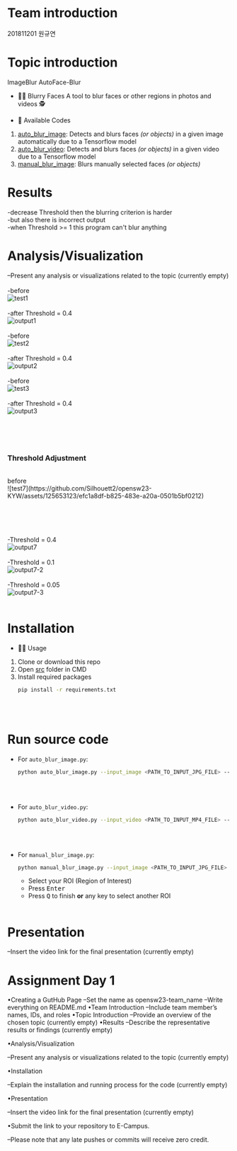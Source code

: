 # Team introduction

201811201 원규연

# Topic introduction

ImageBlur
AutoFace-Blur

- 🕵️‍♀️ Blurry Faces
A tool to blur faces or other regions in photos and videos 🕵️‍

- 🙌 Available Codes
1. [auto_blur_image](./src/auto_blur_image.py): Detects and blurs faces _(or objects)_ in a given image automatically due to a Tensorflow model
2. [auto_blur_video](./src/auto_blur_video.py): Detects and blurs faces _(or objects)_ in a given video due to a Tensorflow model
3. [manual_blur_image](./src/manual_blur_image.py): Blurs manually selected faces _(or objects)_

# Results
  
  -decrease Threshold then the blurring criterion is harder<br/>
  -but also there is incorrect output <br/>
  -when Threshold >= 1 this program can't blur anything<br/>

# Analysis/Visualization

  –Present any analysis or visualizations related to the topic (currently empty)
  <br/><br/>
  -before 
  <br/>
  ![test1](https://github.com/Silhouett2/opensw23-KYW/assets/125653123/61c39943-978b-4c04-9c7d-0bb40b0be1db)
  <br/><br/>
  -after Threshold = 0.4
  <br/>
  ![output1](https://github.com/Silhouett2/opensw23-KYW/assets/125653123/0b151b0c-0b2c-45d4-b179-25a961adf431)
  <br/><br/>
  -before
  <br/>
  ![test2](https://github.com/Silhouett2/opensw23-KYW/assets/125653123/1b9d0b87-4f83-427c-8e9f-a7f34a9f0ceb)
  <br/><br/>
  -after Threshold = 0.4
  <br/>
  ![output2](https://github.com/Silhouett2/opensw23-KYW/assets/125653123/bf4d2070-211e-4284-a57c-62dd8d4fecfb)
  <br/><br/>
  -before
  <br/>
  ![test3](https://github.com/Silhouett2/opensw23-KYW/assets/125653123/1311130d-8f8b-4ae3-8a73-19186a56f958)
  <br/><br/>
  -after Threshold = 0.4
  <br/>
  ![output3](https://github.com/Silhouett2/opensw23-KYW/assets/125653123/cc48999d-554a-4604-8921-9ead3fe5d561)
  <br/><br/>

  <br/><br/>
  ### Threshold Adjustment
<br/>
  before
  <br/>
  ![test7](https://github.com/Silhouett2/opensw23-KYW/assets/125653123/efc1a8df-b825-483e-a20a-0501b5bf0212)

<br/><br/>
<br/><br/>
  -Threshold = 0.4
  <br/>
  ![output7](https://github.com/Silhouett2/opensw23-KYW/assets/125653123/e28b1527-8d98-430f-ab1a-e56d945ad864)
<br/><br/>
  -Threshold = 0.1
  <br/>
  ![output7-2](https://github.com/Silhouett2/opensw23-KYW/assets/125653123/22eea773-7592-4de5-b9c4-133ec9daeb37)
<br/><br/>
  -Threshold = 0.05
  <br/>
  ![output7-3](https://github.com/Silhouett2/opensw23-KYW/assets/125653123/eebc95e8-7b70-4a64-a3fd-96c777bf90ee)
<br/><br/>



# Installation

- 🔧🔩 Usage 
1. Clone or download this repo
2. Open [src](/src) folder in CMD
3. Install required packages
   ```bash
   pip install -r requirements.txt
   
<br/><br/>
   
# Run source code
   
- For `auto_blur_image.py`:

   ```bash
   python auto_blur_image.py --input_image <PATH_TO_INPUT_JPG_FILE> --output_image <PATH_TO_OUTPUT_JPG_FILE>  --model_path <PATH_TO_INPUT_PB_FILE> --threshold <THRESHOLD>
   ```
<br/><br/>


- For `auto_blur_video.py`:

   ```bash
   python auto_blur_video.py --input_video <PATH_TO_INPUT_MP4_FILE> --output_video <PATH_TO_OUTPUT_MP4_FILE> --model_path  <PATH_TO_INPUT_PB_FILE>  --threshold <THRESHOLD>
   ```

<br/><br/>

- For `manual_blur_image.py`:

   ```bash
   python manual_blur_image.py --input_image <PATH_TO_INPUT_JPG_FILE> --output_image <PATH_TO_OUTPUT_JPG_FILE>
   ```
    * Select your ROI (Region of Interest)
    * Press <kbd>Enter</kbd>
    * Press <kbd>Q</kbd> to finish **or** any key to select another ROI
<br/><br/>


# Presentation

  –Insert the video link for the final presentation (currently empty)







# Assignment Day 1

 

•Creating a GutHub Page
  –Set the name as opensw23-team_name
  –Write everything on README.md
•Team Introduction
  –Include team member’s names, IDs, and roles
•Topic Introduction
  –Provide an overview of the chosen topic (currently empty)
•Results
  –Describe the representative results or findings (currently empty)

•Analysis/Visualization

  –Present any analysis or visualizations related to the topic (currently empty)

•Installation

  –Explain the installation and running process for the code (currently empty)

•Presentation

  –Insert the video link for the final presentation (currently empty)

 

•Submit the link to your repository to E-Campus.

  –Please note that any late pushes or commits will receive zero credit.
